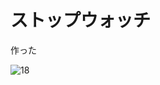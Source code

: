 # ストップウォッチ

作った

![18](https://user-images.githubusercontent.com/28350464/52635328-ee8f6a00-2f0c-11e9-8176-4f219199ea64.gif)

